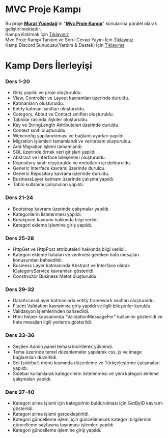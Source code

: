 # MVC Proje Kampı
Bu proje <a href="https://www.linkedin.com/in/murat-y%C3%BCceda%C4%9F-186933149"><strong>Murat Yücedağ</strong></a>'ın "<a href="https://www.youtube.com/playlist?list=PLKnjBHu2xXNNQJehhCg--CzQQMHXTsFAb"><strong>Mvc Proje Kampı</strong></a>" konularına paralel olarak geliştirilmektedir. <br>
Kampa Katılmak İçin [Tıklayınız](https://www.youtube.com/playlist?list=PLKnjBHu2xXNNQJehhCg--CzQQMHXTsFAb) <br>
Mvc Proje Kampı Tanıtım ve Soru-Cevap Yayını İçin [Tıklayınız](https://youtu.be/dgRjNDipuWk) <br>
Kamp Discord Sunucusu(Yardım & Destek) İçin [Tıklayınız](https://discord.gg/bFyd5VUEud) <br>

# Kamp Ders İlerleyişi
### Ders 1-20
   - Giriş yapıldı ve proje oluşturuldu.
   - View, Controller ve Layout kavramları üzerinde duruldu.
   - Katmanların oluşturuldu.
   - Entity katmanı sınıfları oluşturuldu.
   - Category, About ve Contact sınıfları oluşturuldu.
   - Tablolar rasında ilişkiler oluşturuldu.
   - Key ve StringLength Attributeleri üzerinde duruldu.
   - Context sınıfı oluşturuldu.
   - Webconfig yapılandırması ve bağlantı ayarları yapıldı.
   - Migration işlemleri tamamlandı ve veritabanı oluşturuldu.
   - Add Migration işlemi tamamlandı.
   - SQL üzerinde örnek veri girişleri yapıldı.
   - Abstract ve Interface bileşenleri oluşturuldu.
   - Repository sınıfı oluşturuldu ve metotların içi dolduruldu.
   - Generic Interface kavramı üzerinde duruldu.
   - Generic Repository kavramı üzerinde duruldu.
   - BusinessLayer katmanı üzerinde çalışma yapıldı.
   - Tablo kullanımı çalışmaları yapıldı.
### Ders 21-24
   - Bootstrap kavramı üzerinde çalışmalar yapıldı.
   - Kategorilerin listelenmesi yapıldı.
   - Breakpoint kavramı hakkında bilgi verildi.
   - Kategori ekleme işlemine giriş yapıldı.
### Ders 25-28
   - HttpGet ve HttpPost attributeleri hakkında bilgi verildi.
   - Kategori ekleme hataları ve verilmesi gereken hata mesajları konusundan bahsedildi.
   - Business Layer katmanında Abstract ve Interface olarak ICategoryService kavramları gösterildi.
   - Constructor Business Metot oluşturuldu.
### Ders 29-32
   - DataAccessLayer katmanında entity framework sınıfları oluşturuldu.
   - Fluent Validation kavramına giriş yapıldı ve ilgili bileşenler kuruldu.
   - Validasyon işlemlerinden bahsedildi.
   - Html helper kapsamında "ValidationMessageFor" kullanımı gösterildi ve hata mesajları ilgili yerlerde gösterildi.
### Ders 33-36
   - Seçilen Admin panel teması indirilerek yüklendi.
   - Tema üzerinde temel düzenlemeler yapılarak css, js ve image bağlantıları düzeltildi.
   - Sol (sidebar) menü kısmında düzenleme ve Türkçeleştirme çalışmaları yapıldı.
   - Sidebar kullanılarak kategorilerin listelenmesi ve yeni kategori ekleme çalışmaları yapıldı.
### Ders 37-40
   - Kategori silme işlemi için kategorinin buldurulması için GetByID kavramı gösterildi.
   - Kategori silme işlemi gerçekleştirildi.
   - Kategori güncelleme işlemi için güncellenecek kategori bilgilerinin güncelleme sayfasına taşınması işlemleri yapıldı.
   - Kategori güncelleme işlemine giriş yapıldı.
